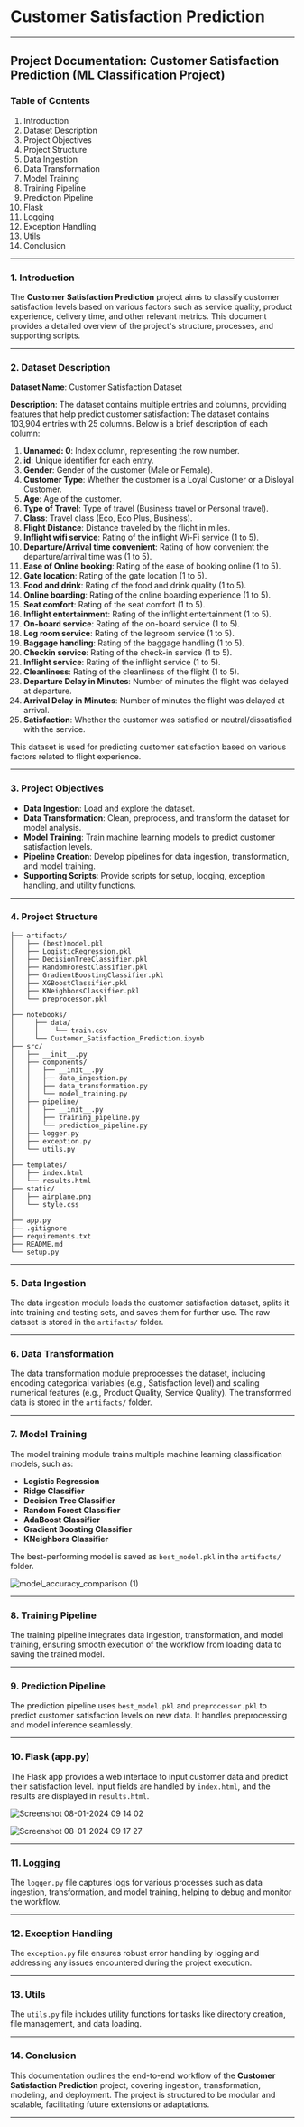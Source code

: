 # Customer Satisfaction Prediction

---

## Project Documentation: Customer Satisfaction Prediction (ML Classification Project)

### Table of Contents
1. Introduction
2. Dataset Description
3. Project Objectives
4. Project Structure
5. Data Ingestion
6. Data Transformation
7. Model Training
8. Training Pipeline
9. Prediction Pipeline
10. Flask
11. Logging
12. Exception Handling
13. Utils
14. Conclusion

---

### 1. Introduction
The **Customer Satisfaction Prediction** project aims to classify customer satisfaction levels based on various factors such as service quality, product experience, delivery time, and other relevant metrics. This document provides a detailed overview of the project's structure, processes, and supporting scripts.

---

### 2. Dataset Description
**Dataset Name**: Customer Satisfaction Dataset

**Description**: The dataset contains multiple entries and columns, providing features that help predict customer satisfaction:
The dataset contains 103,904 entries with 25 columns. Below is a brief description of each column:

1. **Unnamed: 0**: Index column, representing the row number.
2. **id**: Unique identifier for each entry.
3. **Gender**: Gender of the customer (Male or Female).
4. **Customer Type**: Whether the customer is a Loyal Customer or a Disloyal Customer.
5. **Age**: Age of the customer.
6. **Type of Travel**: Type of travel (Business travel or Personal travel).
7. **Class**: Travel class (Eco, Eco Plus, Business).
8. **Flight Distance**: Distance traveled by the flight in miles.
9. **Inflight wifi service**: Rating of the inflight Wi-Fi service (1 to 5).
10. **Departure/Arrival time convenient**: Rating of how convenient the departure/arrival time was (1 to 5).
11. **Ease of Online booking**: Rating of the ease of booking online (1 to 5).
12. **Gate location**: Rating of the gate location (1 to 5).
13. **Food and drink**: Rating of the food and drink quality (1 to 5).
14. **Online boarding**: Rating of the online boarding experience (1 to 5).
15. **Seat comfort**: Rating of the seat comfort (1 to 5).
16. **Inflight entertainment**: Rating of the inflight entertainment (1 to 5).
17. **On-board service**: Rating of the on-board service (1 to 5).
18. **Leg room service**: Rating of the legroom service (1 to 5).
19. **Baggage handling**: Rating of the baggage handling (1 to 5).
20. **Checkin service**: Rating of the check-in service (1 to 5).
21. **Inflight service**: Rating of the inflight service (1 to 5).
22. **Cleanliness**: Rating of the cleanliness of the flight (1 to 5).
23. **Departure Delay in Minutes**: Number of minutes the flight was delayed at departure.
24. **Arrival Delay in Minutes**: Number of minutes the flight was delayed at arrival.
25. **Satisfaction**: Whether the customer was satisfied or neutral/dissatisfied with the service.

This dataset is used for predicting customer satisfaction based on various factors related to flight experience.

---

### 3. Project Objectives
- **Data Ingestion**: Load and explore the dataset.
- **Data Transformation**: Clean, preprocess, and transform the dataset for model analysis.
- **Model Training**: Train machine learning models to predict customer satisfaction levels.
- **Pipeline Creation**: Develop pipelines for data ingestion, transformation, and model training.
- **Supporting Scripts**: Provide scripts for setup, logging, exception handling, and utility functions.

---

### 4. Project Structure
```
├── artifacts/
│   ├── (best)model.pkl
│   ├── LogisticRegression.pkl
│   ├── DecisionTreeClassifier.pkl
│   ├── RandomForestClassifier.pkl
│   ├── GradientBoostingClassifier.pkl
│   ├── XGBoostClassifier.pkl
│   ├── KNeighborsClassifier.pkl
│   └── preprocessor.pkl
│
├── notebooks/
│     ├── data/
│     │    └── train.csv
│     └── Customer_Satisfaction_Prediction.ipynb
├── src/
│   ├── __init__.py
│   ├── components/
│   │   ├── __init__.py
│   │   ├── data_ingestion.py
│   │   ├── data_transformation.py
│   │   └── model_training.py
│   ├── pipeline/
│   │   ├── __init__.py
│   │   ├── training_pipeline.py
│   │   └── prediction_pipeline.py
│   ├── logger.py
│   ├── exception.py
│   └── utils.py
│
├── templates/
│   ├── index.html
│   └── results.html
├── static/
│   ├── airplane.png
│   └── style.css
│
├── app.py
├── .gitignore
├── requirements.txt
├── README.md
└── setup.py
```

---

### 5. Data Ingestion
The data ingestion module loads the customer satisfaction dataset, splits it into training and testing sets, and saves them for further use. The raw dataset is stored in the `artifacts/` folder.

---

### 6. Data Transformation
The data transformation module preprocesses the dataset, including encoding categorical variables (e.g., Satisfaction level) and scaling numerical features (e.g., Product Quality, Service Quality). The transformed data is stored in the `artifacts/` folder.

---

### 7. Model Training
The model training module trains multiple machine learning classification models, such as:
- **Logistic Regression**
- **Ridge Classifier**
- **Decision Tree Classifier**
- **Random Forest Classifier**
- **AdaBoost Classifier**
- **Gradient Boosting Classifier**
- **KNeighbors Classifier**

The best-performing model is saved as `best_model.pkl` in the `artifacts/` folder.


![model_accuracy_comparison (1)](https://github.com/user-attachments/assets/55344077-14cd-4289-a2bb-dee159ba0d05)


---

### 8. Training Pipeline
The training pipeline integrates data ingestion, transformation, and model training, ensuring smooth execution of the workflow from loading data to saving the trained model.

---

### 9. Prediction Pipeline
The prediction pipeline uses `best_model.pkl` and `preprocessor.pkl` to predict customer satisfaction levels on new data. It handles preprocessing and model inference seamlessly.

---

### 10. Flask (app.py)
The Flask app provides a web interface to input customer data and predict their satisfaction level. Input fields are handled by `index.html`, and the results are displayed in `results.html`.

![Screenshot 08-01-2024 09 14 02](https://github.com/user-attachments/assets/0a3d4f08-73a9-488d-b784-85c00d332697)

![Screenshot 08-01-2024 09 17 27](https://github.com/user-attachments/assets/75ff3cd1-9b9f-4ca6-a029-ed7c47c69342)

---

### 11. Logging
The `logger.py` file captures logs for various processes such as data ingestion, transformation, and model training, helping to debug and monitor the workflow.

---

### 12. Exception Handling
The `exception.py` file ensures robust error handling by logging and addressing any issues encountered during the project execution.

---

### 13. Utils
The `utils.py` file includes utility functions for tasks like directory creation, file management, and data loading.

---

### 14. Conclusion
This documentation outlines the end-to-end workflow of the **Customer Satisfaction Prediction** project, covering ingestion, transformation, modeling, and deployment. The project is structured to be modular and scalable, facilitating future extensions or adaptations.

--- 
